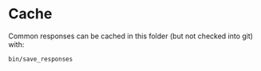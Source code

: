 # Cache

Common responses can be cached in this folder (but not checked into git) with:

```bash
bin/save_responses
```
